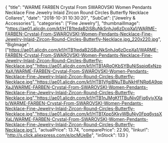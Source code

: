 {
	"title": "WARME FARBEN Crystal From SWAROVSKI Women Pendants Necklace Fine Jewelry Inlaid Zircon Round Circles Butterfly Necklace Collares",
	"date": "2018-10-31 10:30:20",
	"SubCat": ["Jewelry & Accessories"],
	"categories": ["Fine Jewelry"],
	"thumbnailImage": "https://ae01.alicdn.com/kf/HTB1tedaB2iSBuNkSnhJq6zDcpXa1/WARME-FARBEN-Crystal-From-SWAROVSKI-Women-Pendants-Necklace-Fine-Jewelry-Inlaid-Zircon-Round-Circles-Butterfly-Necklace.jpg_220x220.jpg",
	"BigImage": ["https://ae01.alicdn.com/kf/HTB1tedaB2iSBuNkSnhJq6zDcpXa1/WARME-FARBEN-Crystal-From-SWAROVSKI-Women-Pendants-Necklace-Fine-Jewelry-Inlaid-Zircon-Round-Circles-Butterfly-Necklace.jpg","https://ae01.alicdn.com/kf/HTB1ARqOKbSYBuNjSspiq6xNzpXaX/WARME-FARBEN-Crystal-From-SWAROVSKI-Women-Pendants-Necklace-Fine-Jewelry-Inlaid-Zircon-Round-Circles-Butterfly-Necklace.jpg","https://ae01.alicdn.com/kf/HTB1VfgjBNuTBuNkHFNRq6A9qpXaJ/WARME-FARBEN-Crystal-From-SWAROVSKI-Women-Pendants-Necklace-Fine-Jewelry-Inlaid-Zircon-Round-Circles-Butterfly-Necklace.jpg","https://ae01.alicdn.com/kf/HTB1nJMgKf1TBuNjy0Fjq6yjyXXab/WARME-FARBEN-Crystal-From-SWAROVSKI-Women-Pendants-Necklace-Fine-Jewelry-Inlaid-Zircon-Round-Circles-Butterfly-Necklace.jpg","https://ae01.alicdn.com/kf/HTB1Xpp5KkyWBuNjy0Fpq6yssXXaL/WARME-FARBEN-Crystal-From-SWAROVSKI-Women-Pendants-Necklace-Fine-Jewelry-Inlaid-Zircon-Round-Circles-Butterfly-Necklace.jpg"],
	"actualPrice": 13.74,
	"comparePrice": 22.90,
	"linkurl": "http://s.click.aliexpress.com/e/pcMUeBe",
	"inStock": 133
}
